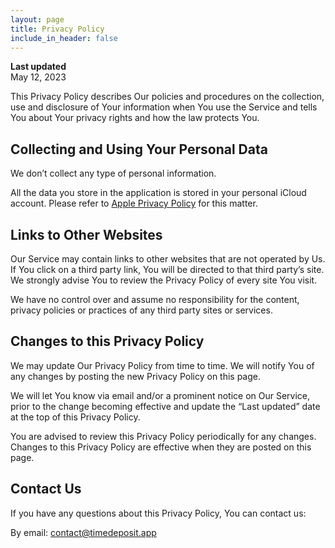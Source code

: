 ```yaml
---
layout: page
title: Privacy Policy
include_in_header: false
---
```


**Last updated**  
May 12, 2023

This Privacy Policy describes Our policies and procedures on the collection, use and disclosure of Your information when You use the Service and tells You about Your privacy rights and how the law protects You.

## Collecting and Using Your Personal Data

We don’t collect any type of personal information.

All the data you store in the application is stored in your personal iCloud account. Please refer to [Apple Privacy Policy](https://www.apple.com/legal/privacy/en-ww/) for this matter.

## Links to Other Websites

Our Service may contain links to other websites that are not operated by Us. If You click on a third party link, You will be directed to that third party’s site. We strongly advise You to review the Privacy Policy of every site You visit.

We have no control over and assume no responsibility for the content, privacy policies or practices of any third party sites or services.

## Changes to this Privacy Policy

We may update Our Privacy Policy from time to time. We will notify You of any changes by posting the new Privacy Policy on this page.

We will let You know via email and/or a prominent notice on Our Service, prior to the change becoming effective and update the “Last updated” date at the top of this Privacy Policy.

You are advised to review this Privacy Policy periodically for any changes. Changes to this Privacy Policy are effective when they are posted on this page.

## Contact Us

If you have any questions about this Privacy Policy, You can contact us:

By email: [contact@timedeposit.app](mailto:contact@timedeposit.app)
